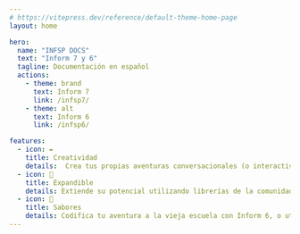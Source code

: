 ```yaml
---
# https://vitepress.dev/reference/default-theme-home-page
layout: home

hero:
  name: "INFSP DOCS"
  text: "Inform 7 y 6"
  tagline: Documentación en español 
  actions:
    - theme: brand
      text: Inform 7
      link: /infsp7/
    - theme: alt
      text: Inform 6
      link: /infsp6/

features:
  - icon: ✒️
    title: Creatividad
    details:  Crea tus propias aventuras conversacionales (o interactive fiction).
  - icon: 🧩
    title: Expandible
    details: Extiende su potencial utilizando librerías de la comunidad.
  - icon: 🔀
    title: Sabores
    details: Codifica tu aventura a la vieja escuela con Inform 6, o utilizando el enfoque de lenguaje natural de Inform 7.
---
```


